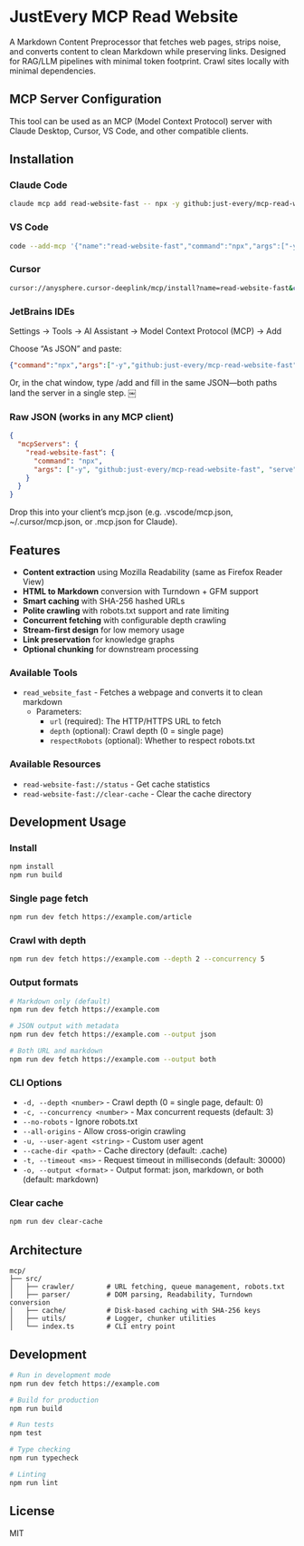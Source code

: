 # JustEvery MCP Read Website

A Markdown Content Preprocessor that fetches web pages, strips noise, and converts content to clean Markdown while preserving links. Designed for RAG/LLM pipelines with minimal token footprint. Crawl sites locally with minimal dependencies.

## MCP Server Configuration

This tool can be used as an MCP (Model Context Protocol) server with Claude Desktop, Cursor, VS Code, and other compatible clients.

## Installation

### Claude Code

```bash
claude mcp add read-website-fast -- npx -y github:just-every/mcp-read-website-fast serve
```

### VS Code

```bash
code --add-mcp '{"name":"read-website-fast","command":"npx","args":["-y","github:just-every/mcp-read-website-fast","serve"]}'
```

### Cursor

```bash
cursor://anysphere.cursor-deeplink/mcp/install?name=read-website-fast&config=eyJyZWFkLXdlYnNpdGUtZmFzdCI6eyJjb21tYW5kIjoibnB4IiwiYXJncyI6WyIteSIsImdpdGh1YjpqdXN0LWV2ZXJ5L21jcC1yZWFkLXdlYnNpdGUtZmFzdCIsInNlcnZlIl19fQ==
```

### JetBrains IDEs

Settings → Tools → AI Assistant → Model Context Protocol (MCP) → Add

Choose “As JSON” and paste:

```json
{"command":"npx","args":["-y","github:just-every/mcp-read-website-fast","serve"]}
```

Or, in the chat window, type /add and fill in the same JSON—both paths land the server in a single step. ￼

### Raw JSON (works in any MCP client)

```json
{
  "mcpServers": {
    "read-website-fast": {
      "command": "npx",
      "args": ["-y", "github:just-every/mcp-read-website-fast", "serve"]
    }
  }
}
```

Drop this into your client’s mcp.json (e.g. .vscode/mcp.json, ~/.cursor/mcp.json, or .mcp.json for Claude).



## Features

- **Content extraction** using Mozilla Readability (same as Firefox Reader View)
- **HTML to Markdown** conversion with Turndown + GFM support
- **Smart caching** with SHA-256 hashed URLs
- **Polite crawling** with robots.txt support and rate limiting
- **Concurrent fetching** with configurable depth crawling
- **Stream-first design** for low memory usage
- **Link preservation** for knowledge graphs
- **Optional chunking** for downstream processing

### Available Tools

- `read_website_fast` - Fetches a webpage and converts it to clean markdown
  - Parameters:
    - `url` (required): The HTTP/HTTPS URL to fetch
    - `depth` (optional): Crawl depth (0 = single page)
    - `respectRobots` (optional): Whether to respect robots.txt

### Available Resources

- `read-website-fast://status` - Get cache statistics
- `read-website-fast://clear-cache` - Clear the cache directory

## Development Usage

### Install

```bash
npm install
npm run build
```

### Single page fetch
```bash
npm run dev fetch https://example.com/article
```

### Crawl with depth
```bash
npm run dev fetch https://example.com --depth 2 --concurrency 5
```

### Output formats
```bash
# Markdown only (default)
npm run dev fetch https://example.com

# JSON output with metadata
npm run dev fetch https://example.com --output json

# Both URL and markdown
npm run dev fetch https://example.com --output both
```

### CLI Options

- `-d, --depth <number>` - Crawl depth (0 = single page, default: 0)
- `-c, --concurrency <number>` - Max concurrent requests (default: 3)
- `--no-robots` - Ignore robots.txt
- `--all-origins` - Allow cross-origin crawling
- `-u, --user-agent <string>` - Custom user agent
- `--cache-dir <path>` - Cache directory (default: .cache)
- `-t, --timeout <ms>` - Request timeout in milliseconds (default: 30000)
- `-o, --output <format>` - Output format: json, markdown, or both (default: markdown)

### Clear cache
```bash
npm run dev clear-cache
```

## Architecture

```
mcp/
├── src/
│   ├── crawler/        # URL fetching, queue management, robots.txt
│   ├── parser/         # DOM parsing, Readability, Turndown conversion
│   ├── cache/          # Disk-based caching with SHA-256 keys
│   ├── utils/          # Logger, chunker utilities
│   └── index.ts        # CLI entry point
```

## Development

```bash
# Run in development mode
npm run dev fetch https://example.com

# Build for production
npm run build

# Run tests
npm test

# Type checking
npm run typecheck

# Linting
npm run lint
```

## License

MIT
